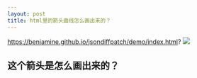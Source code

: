 ```yaml
---
layout: post
title: html里的箭头曲线怎么画出来的？
---
```


https://benjamine.github.io/jsondiffpatch/demo/index.html?
![](/docs/images/2021-03-16-13-41-50.png)

## 这个箭头是怎么画出来的？

